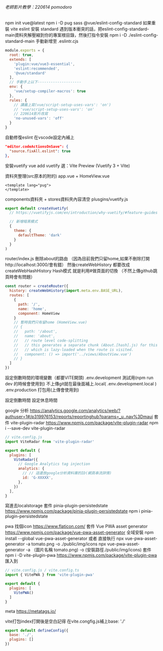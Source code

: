 ###### 老師影片教學：220614 pomodoro
npm init vue@latest
npm i -D pug sass @vue/eslint-config-standard
如果重裝 vite eslint 安裝 standard 遇到版本衝突的話，把eslint-config-standard-main資料夾解壓縮到你的專案根目錄，然後打指令安裝
npm i -D ./eslint-config-standard-main
手動新增至 .eslintr.cjs
```js
module.exports = {
  root: true,
  extends: [
    'plugin:vue/vue3-essential',
    'eslint:recommended',
    '@vue/standard'
  ],
  // 手動手上以下--------------------
  env: {
    'vue/setup-compiler-macros': true
  },
  rules: {
    // 講義上寫(vue/script-setup-uses-vars': 'on')
    // 'vue/script-setup-uses-vars': 'on'
    // 220614影片改寫
    'no-unused-vars': 'off'
  }
}
```
自動修復eslint
在vscode設定內補上
```settings.json
"editor.codeActionsOnSave": {
  "source.fixAll.eslint": true
},
```
安裝vuetify
vue add vuetify
選：Vite Preview (Vuetify 3 + Vite) 

資料夾整理(src原本的附的)
app.vue + HomeView.vue
```
<template lang="pug">
</template>
```
components資料夾 + stores資料夾內容清空
plusgins/vuetify.js
```js
export default createVuetify(
  // https://vuetifyjs.com/en/introduction/why-vuetify/#feature-guides

  // 新增暗黑模式
  {
    theme: {
      defaultTheme: 'dark'
    }
  }
)
```
router/index.js 刪除about的路由
（因為目前我們只留home,如果不刪除打開http://localhost:3000/會有錯）
然後createWebHistory 都要改成 createWebHashHistory 
Hash模式 就是利用#做頁面的切換 （不然上傳github跳頁時會有問題）
```js
const router = createRouter({
  history: createWebHistory(import.meta.env.BASE_URL),
  routes: [
    {
      path: '/',
      name: 'home',
      component: HomeView
    }
    // 暫時我們只有留home (HomeView.vue)
    // {
    //   path: '/about',
    //   name: 'about',
    //   // route level code-splitting
    //   // this generates a separate chunk (About.[hash].js) for this route
    //   // which is lazy-loaded when the route is visited.
    //   component: () => import('../views/AboutView.vue')
    // }
  ]
})
```

設定倒數時間的環境變數（都要VITE開頭)
.env.development
  測試用(npm run dev 的時候會使用到)
  不上傳git就在最後面補上.local( .env.development.local )
.env.production
  打包用(上傳會使用到)

設定倒數時間
設定休息時間


google 分析
https://analytics.google.com/analytics/web/?authuser=1#/p319976153/reports/reportinghub?params=_u..nav%3Dmaui
套件 vite-plugin-radar
https://www.npmjs.com/package/vite-plugin-radar
npm i --save-dev vite-plugin-radar
```js
// vite.config.js
import ViteRadar from 'vite-plugin-radar'

export default {
  plugins: [
    ViteRadar({
      // Google Analytics tag injection
      analytics: {
        // // 這邊放google分析資料庫的ID(網頁串流詳情)
        id: 'G-XXXXX',
      },
    })
  ],
}
```
寫進去localstorage
套件 pinia-plugin-persistedstate
https://www.npmjs.com/package/pinia-plugin-persistedstate
npm i pinia-plugin-persistedstate


pwa
找個icon https://www.flaticon.com/
套件 Vue PWA asset generator
https://www.npmjs.com/package/vue-pwa-asset-generator
全域安裝 npm install --global vue-pwa-asset-generator
或者 直接執行 npx vue-pwa-asset-generator -a tomato.png -o ./public/img/icons
npx vue-pwa-asset-generator -a （圖片名稱 tomato.png) -o (安裝路徑./public/img/icons)
套件 npm i -D vite-plugin-pwa
https://www.npmjs.com/package/vite-plugin-pwa
匯入到
```js
// vite.config.js / vite.config.ts
import { VitePWA } from 'vite-plugin-pwa'

export default {
  plugins: [
    VitePWA()
  ]
}
```

meta
https://metatags.io/

vite打包index打開後是空白記得
在vite.congfig.js補上base: './'
```js
export default defineConfig({
  base: './',
  plugins: []
})
```